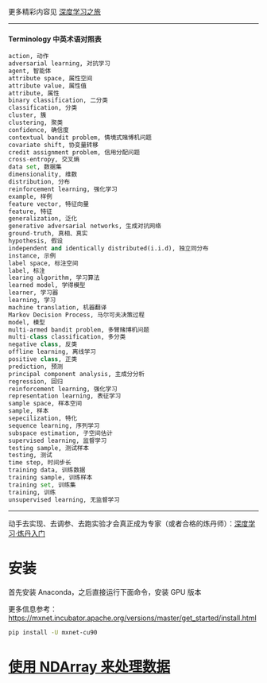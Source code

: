 更多精彩内容见  [深度学习之旅](https://q735613050.github.io/XinetStudio/)

-----

#### Terminology 中英术语对照表
```py
action, 动作
adversarial learning, 对抗学习
agent, 智能体
attribute space, 属性空间
attribute value, 属性值
attribute, 属性
binary classification, 二分类
classification, 分类
cluster, 簇
clustering, 聚类
confidence, 确信度
contextual bandit problem, 情境式赌博机问题
covariate shift, 协变量转移
credit assignment problem, 信用分配问题
cross-entropy, 交叉熵
data set, 数据集
dimensionality, 维数
distribution, 分布
reinforcement learning, 强化学习
example, 样例
feature vector, 特征向量
feature, 特征
generalization, 泛化
generative adversarial networks, 生成对抗网络
ground-truth, 真相、真实
hypothesis, 假设
independent and identically distributed(i.i.d), 独立同分布
instance, 示例
label space, 标注空间
label, 标注
learing algorithm, 学习算法
learned model, 学得模型
learner, 学习器
learning, 学习
machine translation, 机器翻译
Markov Decision Process, 马尔可夫决策过程
model, 模型
multi-armed bandit problem, 多臂赌博机问题
multi-class classification, 多分类
negative class, 反类
offline learning, 离线学习
positive class, 正类
prediction, 预测
principal component analysis, 主成分分析
regression, 回归
reinforcement learning, 强化学习
representation learning, 表征学习
sample space, 样本空间
sample, 样本
sepecilization, 特化
sequence learning, 序列学习
subspace estimation, 子空间估计
supervised learning, 监督学习
testing sample, 测试样本
testing, 测试
time step, 时间步长
training data, 训练数据
training sample, 训练样本
training set, 训练集
training, 训练
unsupervised learning, 无监督学习
```

-----

动手去实现、去调参、去跑实验才会真正成为专家（或者合格的炼丹师）：[深度学习·炼丹入门](https://zhuanlan.zhihu.com/p/23781756)

# 安装

首先安装 Anaconda，之后直接运行下面命令，安装 GPU 版本

更多信息参考：https://mxnet.incubator.apache.org/versions/master/get_started/install.html

```sh
pip install -U mxnet-cu90
```

# [使用 NDArray 来处理数据](http://zh.gluon.ai/chapter_crashcourse/ndarray.html)
